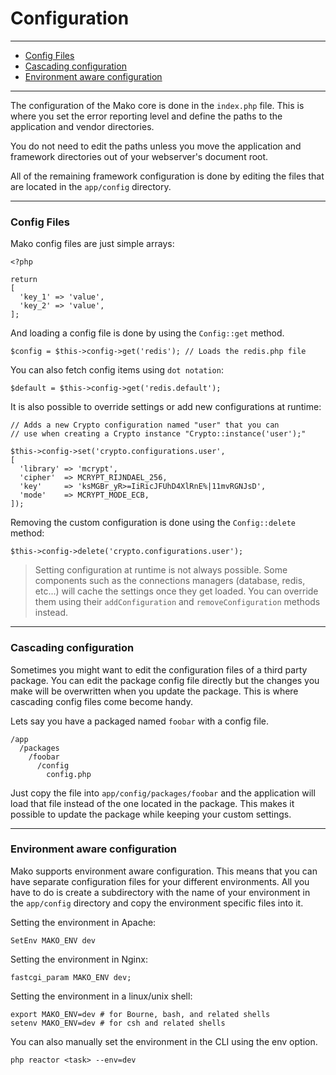 # Configuration

--------------------------------------------------------

* [Config Files](#config_files)
* [Cascading configuration](#cascading_configuration)
* [Environment aware configuration](#environment_aware_configuration)

--------------------------------------------------------

The configuration of the Mako core is done in the ```index.php``` file. This is where you set the error reporting level and define the paths to the application and vendor directories.

You do not need to edit the paths unless you move the application and framework directories out of your webserver's document root.

All of the remaining framework configuration is done by editing the files that are located in the ```app/config``` directory.

--------------------------------------------------------

<a id="config_files"></a>

### Config Files

Mako config files are just simple arrays:

	<?php

	return 
	[
	  'key_1' => 'value',
	  'key_2' => 'value',
	];

And loading a config file is done by using the ```Config::get``` method.

	$config = $this->config->get('redis'); // Loads the redis.php file

You can also fetch config items using ```dot notation```:

	$default = $this->config->get('redis.default');

It is also possible to override settings or add new configurations at runtime:

	// Adds a new Crypto configuration named "user" that you can 
	// use when creating a Crypto instance "Crypto::instance('user');"

	$this->config->set('crypto.configurations.user', 
	[
	  'library' => 'mcrypt',
	  'cipher'  => MCRYPT_RIJNDAEL_256,
	  'key'     => 'ksMGBr_yR>=IiRicJFUhD4XlRnE%|11mvRGNJsD',
	  'mode'    => MCRYPT_MODE_ECB,
	]);

Removing the custom configuration is done using the ```Config::delete``` method:

	$this->config->delete('crypto.configurations.user');

> Setting configuration at runtime is not always possible. Some components such as the connections managers (database, redis, etc...) will cache the settings once they get loaded. You can override them using their ```addConfiguration``` and ```removeConfiguration``` methods instead.

--------------------------------------------------------

<a id="cascading_configuration"></a>

### Cascading configuration

Sometimes you might want to edit the configuration files of a third party package. You can edit the package config file directly but the changes you make will be overwritten when you update the package. This is where cascading config files come become handy.

Lets say you have a packaged named ```foobar``` with a config file.

	/app
	  /packages
	    /foobar
	      /config
	        config.php

Just copy the file into ```app/config/packages/foobar``` and the application will load that file instead of the one located in the package. This makes it possible to update the package while keeping your custom settings.

--------------------------------------------------------

<a id="environment_aware_configuration"></a>

### Environment aware configuration

Mako supports environment aware configuration. This means that you can have separate configuration files for your different environments. All you have to do is create a subdirectory with the name of your environment in the ```app/config``` directory and copy the environment specific files into it.

Setting the environment in Apache:

	SetEnv MAKO_ENV dev

Setting the environment in Nginx:

	fastcgi_param MAKO_ENV dev;

Setting the environment in a linux/unix shell:

	export MAKO_ENV=dev # for Bourne, bash, and related shells
	setenv MAKO_ENV=dev # for csh and related shells

You can also manually set the environment in the CLI using the env option.

	php reactor <task> --env=dev